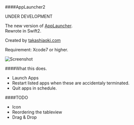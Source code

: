 ####AppLauncher2

UNDER DEVELOPMENT  

The new version of [AppLauncher](https://github.com/chutaicho/AppLauncher).   
Rewrote in Swift2.
  
Created by [takashiaoki.com](http://takashiaoki.com)  

Requirement: Xcode7 or higher.

![Screenshot](/../master/screenshot.png?raw=true "")

####What this does.

- Launch Apps
- Restart listed apps when these are accidentaly terminated.
- Quit apps in schedule.

####TODO

- Icon
- Reordering the tableview
- Drag & Drop
